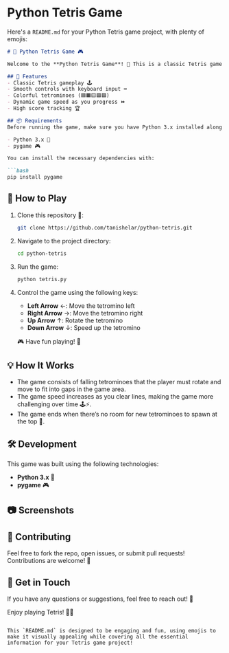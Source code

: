 # Python Tetris Game 
Here's a `README.md` for your Python Tetris game project, with plenty of emojis:

```markdown
# 🧩 Python Tetris Game 🎮

Welcome to the **Python Tetris Game**! 🎉 This is a classic Tetris game built using Python, utilizing the `pygame` library. The game features the traditional gameplay, where you can control falling blocks to create complete lines and clear them. 🟦🟧🟨🟩🟪

## 🚀 Features
- Classic Tetris gameplay 🕹️
- Smooth controls with keyboard input ⌨️
- Colorful tetrominoes (🟦🟧🟨🟩🟪)
- Dynamic game speed as you progress ⏩
- High score tracking 🏆

## 📦 Requirements
Before running the game, make sure you have Python 3.x installed along with the required libraries:

- Python 3.x 🐍
- pygame 🎮

You can install the necessary dependencies with:

```bash
pip install pygame
```

## 🏁 How to Play
1. Clone this repository 📂:
    ```bash
    git clone https://github.com/tanishelar/python-tetris.git
    ```

2. Navigate to the project directory:
    ```bash
    cd python-tetris
    ```

3. Run the game:
    ```bash
    python tetris.py
    ```

4. Control the game using the following keys:
    - **Left Arrow** ←: Move the tetromino left
    - **Right Arrow** →: Move the tetromino right
    - **Up Arrow** ↑: Rotate the tetromino
    - **Down Arrow** ↓: Speed up the tetromino

    🎮 Have fun playing! 🥳

## 💡 How It Works
- The game consists of falling tetrominoes that the player must rotate and move to fit into gaps in the game area.
- The game speed increases as you clear lines, making the game more challenging over time 🕹️⚡.
- The game ends when there’s no room for new tetrominoes to spawn at the top 🏁.

## 🛠️ Development
This game was built using the following technologies:
- **Python 3.x** 🐍
- **pygame** 🎮

## 📷 Screenshots


## 🤝 Contributing
Feel free to fork the repo, open issues, or submit pull requests! Contributions are welcome! 🙌

## 💬 Get in Touch
If you have any questions or suggestions, feel free to reach out! 📧

Enjoy playing Tetris! 🧩🎉
```

This `README.md` is designed to be engaging and fun, using emojis to make it visually appealing while covering all the essential information for your Tetris game project!


